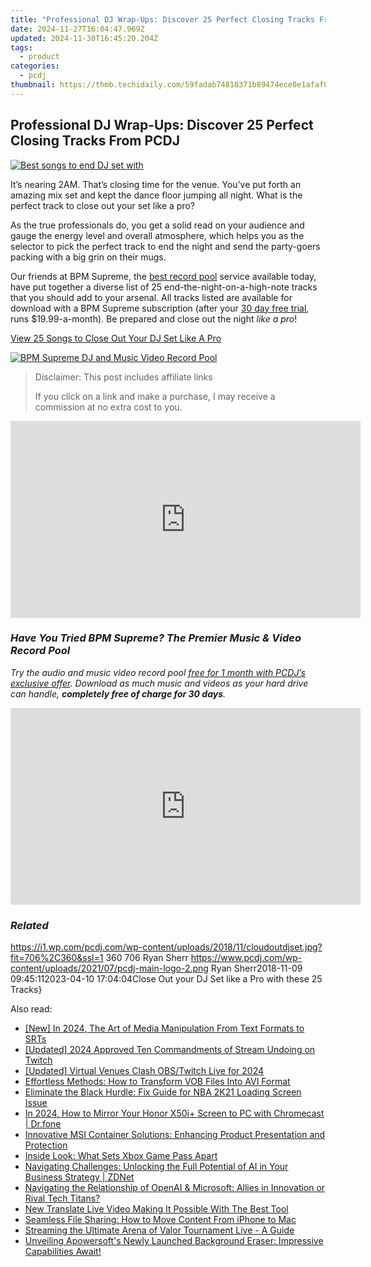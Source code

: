 ```yaml
---
title: "Professional DJ Wrap-Ups: Discover 25 Perfect Closing Tracks From PCDJ"
date: 2024-11-27T16:04:47.969Z
updated: 2024-11-30T16:45:20.204Z
tags:
  - product
categories:
  - pcdj
thumbnail: https://thmb.techidaily.com/59fadab74810371b89474ece0e1afaf00b25fe1d9d17efc006ec62a9fbd8fe50.jpg
---
```


## Professional DJ Wrap-Ups: Discover 25 Perfect Closing Tracks From PCDJ

[![Best songs to end DJ set with](https://i1.wp.com/pcdj.com/wp-content/uploads/2018/11/cloudoutdjset.jpg?resize=706%2C321&ssl=1)](https://i1.wp.com/pcdj.com/wp-content/uploads/2018/11/cloudoutdjset.jpg?fit=706%2C360&ssl=1 "Best songs to end DJ set with")

It’s nearing 2AM. That’s closing time for the venue. You’ve put forth an amazing mix set and kept the dance floor jumping all night. What is the perfect track to close out your set like a pro?

As the true professionals do, you get a solid read on your audience and gauge the energy level and overall atmosphere, which helps you as the selector to pick the perfect track to end the night and send the party-goers packing with a big grin on their mugs.

Our friends at BPM Supreme, the [best record pool](https://tools.techidaily.com/pcdj/products/) service available today, have put together a diverse list of 25 end-the-night-on-a-high-note tracks that you should add to your arsenal. All tracks listed are available for download with a BPM Supreme subscription (after your [30 day free trial](https://tools.techidaily.com/pcdj/products/), runs $19.99-a-month). Be prepared and close out the night _like a pro_!

[View 25 Songs to Close Out Your DJ Set Like A Pro](http://news.bpmsupreme.com/25-songs-to-close-out-your-dj-set-like-a-pro/)

[![BPM Supreme DJ and Music Video Record Pool](https://i2.wp.com/pcdj.com/wp-content/uploads/2018/03/Untitled-1.jpg?fit=300%2C158&ssl=1 "BPM Supreme DJ and Music Video Record Pool")](https://tools.techidaily.com/pcdj/products/)

>  Disclaimer: This post includes affiliate links
>
>  If you click on a link and make a purchase, I may receive a commission at no extra cost to you.
>

<!-- affiliate ads begin -->
<iframe width="560" height="315" src="https://www.youtube.com/embed/M5pwd2mwaQQ?si=qyZHgdTlbQbc32Mp" title="YouTube video player" frameborder="0" allow="accelerometer; autoplay; clipboard-write; encrypted-media; gyroscope; picture-in-picture; web-share" referrerpolicy="strict-origin-when-cross-origin" allowfullscreen></iframe>
<!-- affiliate ads end -->

### _**Have You Tried BPM Supreme? The Premier Music & Video Record Pool**_

_Try the audio and music video record pool [free for 1 month with PCDJ’s exclusive offer](https://tools.techidaily.com/pcdj/products/). Download as much music and videos as your hard drive can handle, **completely free of charge for 30 days**._

<!-- affiliate ads begin -->
<iframe width="560" height="315" src="https://www.youtube.com/embed/B2MlLvGxMwI?si=q_blGjXyJrGtzT8d" title="YouTube video player" frameborder="0" allow="accelerometer; autoplay; clipboard-write; encrypted-media; gyroscope; picture-in-picture; web-share" referrerpolicy="strict-origin-when-cross-origin" allowfullscreen></iframe>
<!-- affiliate ads end -->

### _Related_

https://i1.wp.com/pcdj.com/wp-content/uploads/2018/11/cloudoutdjset.jpg?fit=706%2C360&ssl=1 360 706 Ryan Sherr https://www.pcdj.com/wp-content/uploads/2021/07/pcdj-main-logo-2.png Ryan Sherr2018-11-09 09:45:112023-04-10 17:04:04Close Out your DJ Set like a Pro with these 25 Tracks}

<ins class="adsbygoogle"
     style="display:block"
     data-ad-format="autorelaxed"
     data-ad-client="ca-pub-7571918770474297"
     data-ad-slot="1223367746"></ins>

<ins class="adsbygoogle"
     style="display:block"
     data-ad-client="ca-pub-7571918770474297"
     data-ad-slot="8358498916"
     data-ad-format="auto"
     data-full-width-responsive="true"></ins>

<span class="atpl-alsoreadstyle">Also read:</span>
<div><ul>
<li><a href="https://fox-access.techidaily.com/new-in-2024-the-art-of-media-manipulation-from-text-formats-to-srts/"><u>[New] In 2024, The Art of Media Manipulation From Text Formats to SRTs</u></a></li>
<li><a href="https://fox-direct.techidaily.com/updated-2024-approved-ten-commandments-of-stream-undoing-on-twitch/"><u>[Updated] 2024 Approved Ten Commandments of Stream Undoing on Twitch</u></a></li>
<li><a href="https://visual-screen-recording.techidaily.com/updated-virtual-venues-clash-obstwitch-live-for-2024/"><u>[Updated] Virtual Venues Clash OBS/Twitch Live for 2024</u></a></li>
<li><a href="https://win-updates.techidaily.com/effortless-methods-how-to-transform-vob-files-into-avi-format/"><u>Effortless Methods: How to Transform VOB Files Into AVI Format</u></a></li>
<li><a href="https://win-answers.techidaily.com/eliminate-the-black-hurdle-fix-guide-for-nba-2k21-loading-screen-issue/"><u>Eliminate the Black Hurdle: Fix Guide for NBA 2K21 Loading Screen Issue</u></a></li>
<li><a href="https://screen-mirror.techidaily.com/in-2024-how-to-mirror-your-honor-x50iplus-screen-to-pc-with-chromecast-drfone-by-drfone-android/"><u>In 2024, How to Mirror Your Honor X50i+ Screen to PC with Chromecast | Dr.fone</u></a></li>
<li><a href="https://win-updates.techidaily.com/innovative-msi-container-solutions-enhancing-product-presentation-and-protection/"><u>Innovative MSI Container Solutions: Enhancing Product Presentation and Protection</u></a></li>
<li><a href="https://games-able.techidaily.com/inside-look-what-sets-xbox-game-pass-apart/"><u>Inside Look: What Sets Xbox Game Pass Apart</u></a></li>
<li><a href="https://app-tips.techidaily.com/navigating-challenges-unlocking-the-full-potential-of-ai-in-your-business-strategy-zdnet/"><u>Navigating Challenges: Unlocking the Full Potential of AI in Your Business Strategy | ZDNet</u></a></li>
<li><a href="https://win-tricks.techidaily.com/navigating-the-relationship-of-openai-and-microsoft-allies-in-innovation-or-rival-tech-titans/"><u>Navigating the Relationship of OpenAI & Microsoft: Allies in Innovation or Rival Tech Titans?</u></a></li>
<li><a href="https://ai-video.techidaily.com/new-translate-live-video-making-it-possible-with-the-best-tool/"><u>New Translate Live Video Making It Possible With The Best Tool</u></a></li>
<li><a href="https://win-updates.techidaily.com/seamless-file-sharing-how-to-move-content-from-iphone-to-mac/"><u>Seamless File Sharing: How to Move Content From iPhone to Mac</u></a></li>
<li><a href="https://win-updates.techidaily.com/streaming-the-ultimate-arena-of-valor-tournament-live-a-guide/"><u>Streaming the Ultimate Arena of Valor Tournament Live - A Guide</u></a></li>
<li><a href="https://win-updates.techidaily.com/unveiling-apowersofts-newly-launched-background-eraser-impressive-capabilities-await/"><u>Unveiling Apowersoft's Newly Launched Background Eraser: Impressive Capabilities Await!</u></a></li>
</ul></div>

